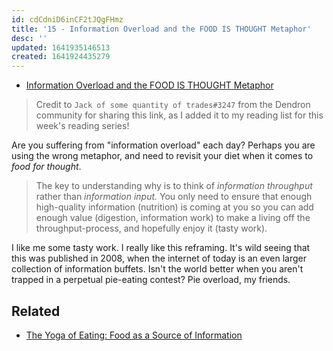```yaml
---
id: cdCdniD6inCF2tJQgFHmz
title: '15 - Information Overload and the FOOD IS THOUGHT Metaphor'
desc: ''
updated: 1641935146513
created: 1641924435279
---
```


- [Information Overload and the FOOD IS THOUGHT Metaphor](https://link.dendron.so/6zPN)

> Credit to `Jack of some quantity of trades#3247` from the Dendron community for sharing this link, as I added it to my reading list for this week's reading series!

Are you suffering from "information overload" each day? Perhaps you are using the wrong metaphor, and need to revisit your diet when it comes to _food for thought_.

> The key to understanding why is to think of _information throughput_ rather than _information input._ You only need to ensure that enough high-quality information (nutrition) is coming at you so you can add enough value (digestion, information work) to make a living off the throughput-process, and hopefully enjoy it (tasty work).

I like me some tasty work. I really like this reframing. It's wild seeing that this was published in 2008, when the internet of today is an even larger collection of information buffets. Isn't the world better when you aren't trapped in a perpetual pie-eating contest? Pie overload, my friends.

## Related

- [The Yoga of Eating: Food as a Source of Information](https://fortelabs.co/blog/the-yoga-of-eating-food-as-a-source-of-information/)